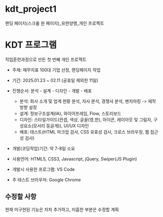 # kdt_project1
랜딩 페이지(스크롤 원 페이지)_유한양행_개인 프로젝트

# KDT 프로그램
직업훈련과정으로 만든 첫 번째 개인 프로젝트
* 주제: 재무지표 100대 기업 선정, 랜딩페이지 작업

* 기간: 2025.01.23 ~ 02.11 (공휴일 제외한 11일)
* 진행순서: 분석 - 설계 - 디자인 - 개발 - 배포
  * 분석: 회사 소개 및 업계 현황 분석, 자사 분석, 경쟁사 분석, 벤치마킹 -> 제작방향 설정
  * 설계: 정보구조설계(IA), 와이어프레임, Flow, 스토리보드
  * 디자인: 스타일가이드(컨셉, 색상, 글꼴(영,한), 아이콘, 레이아웃 및 그림자, 구성요소(모서리 둥글게)), UI/UX 디자인
  * 배포: 테스트(HTML 마크업 검사, CSS 유효성 검사, 크로스 브라우징, 웹 접근성 검사)

* 개발(코딩작업)기간: 약 7-8일 소요
* 사용언어: HTML5, CSS3, Javascript, jQuery, Swiper(JS Plugin)
* 개발시 사용한 프로그램: VS Code
* 주 테스트 브라우저: Google Chrome


## 수정할 사항
현재 미구현된 기능은 차차 추가하고, 미흡한 부분은 수정할 계획

